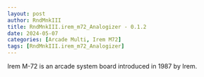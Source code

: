 ```yaml
---
layout: post
author: RndMnkIII
title: RndMnkIII.irem_m72_Analogizer - 0.1.2
date: 2024-05-07
categories: [Arcade Multi, Irem M72]
tags: [RndMnkIII.irem_m72_Analogizer]
---
```

Irem M-72 is an arcade system board introduced in 1987 by Irem.
